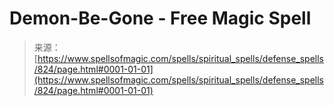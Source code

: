 <!--yml
category: 未分类
date: 2024-06-12 18:33:37
-->

# Demon-Be-Gone - Free Magic Spell

> 来源：[https://www.spellsofmagic.com/spells/spiritual_spells/defense_spells/824/page.html#0001-01-01](https://www.spellsofmagic.com/spells/spiritual_spells/defense_spells/824/page.html#0001-01-01)